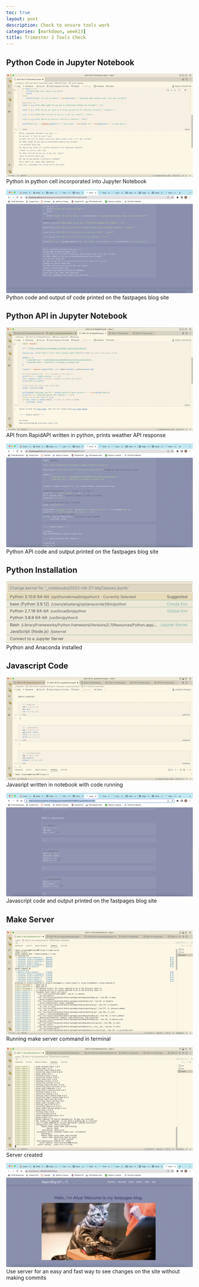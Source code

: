 ```yaml
---
toc: true
layout: post
description: Check to ensure tools work
categories: [markdown, week13]
title: Trimester 2 Tools Check
---
```

## Python Code in Jupyter Notebook
![This is an image](https://github.com/aliyatang/Aliya/blob/master/images/2022-11-18-pic1.png?raw=true)
Python in python cell incorporated into Jupyter Notebook

![This is an image](https://github.com/aliyatang/Aliya/blob/master/images/2022-11-18-pic2.png?raw=true)
Python code and output of code printed on the fastpages blog site

## Python API in Jupyter Notebook
![This is an image](https://github.com/aliyatang/Aliya/blob/master/images/2022-11-18-pic3.png?raw=true)
API from RapidAPI written in python, prints weather API response

![This is an image](https://github.com/aliyatang/Aliya/blob/master/images/2022-11-18-pic4.png?raw=true)
Python API code and output printed on the fastpages blog site

## Python Installation
![This is an image](https://github.com/aliyatang/Aliya/blob/master/images/2022-11-18-pic5.png?raw=true)
Python and Anaconda installed

## Javascript Code
![This is an image](https://github.com/aliyatang/Aliya/blob/master/images/2022-11-18-pic7.png?raw=true)
Javasript written in notebook with code running

![This is an image](https://github.com/aliyatang/Aliya/blob/master/images/2022-11-18-pic8.png?raw=true)
Javascript code and output printed on the fastpages blog site

## Make Server
![This is an image](https://github.com/aliyatang/Aliya/blob/master/images/2022-11-18-makeserver1.png?raw=true)
Running make server command in terminal

![This is an image](https://github.com/aliyatang/Aliya/blob/master/images/2022-11-18-makeserver2.png?raw=true)
Server created

![This is an image](https://github.com/aliyatang/Aliya/blob/master/images/2022-11-18-makeserver3.png?raw=true)
Use server for an easy and fast way to see changes on the site without making commits